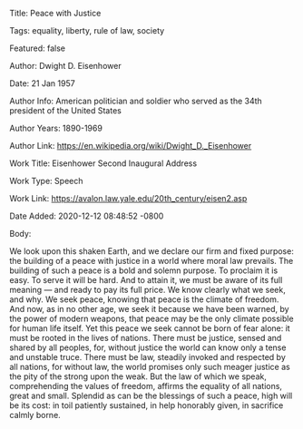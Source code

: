 Title:  Peace with Justice

Tags:   equality, liberty, rule of law, society

Featured: false

Author: Dwight D. Eisenhower

Date:   21 Jan 1957

Author Info: American politician and soldier who served as the 34th president of the United States

Author Years: 1890-1969

Author Link: https://en.wikipedia.org/wiki/Dwight_D._Eisenhower

Work Title: Eisenhower Second Inaugural Address

Work Type: Speech

Work Link: https://avalon.law.yale.edu/20th_century/eisen2.asp

Date Added: 2020-12-12 08:48:52 -0800

Body: 

We look upon this shaken Earth, and we declare our firm and fixed purpose: the building of a peace with justice in a world where moral law prevails. The building of such a peace is a bold and solemn purpose. To proclaim it is easy. To serve it will be hard. And to attain it, we must be aware of its full meaning — and ready to pay its full price. We know clearly what we seek, and why. We seek peace, knowing that peace is the climate of freedom. And now, as in no other age, we seek it because we have been warned, by the power of modern weapons, that peace may be the only climate possible for human life itself. Yet this peace we seek cannot be born of fear alone: it must be rooted in the lives of nations. There must be justice, sensed and shared by all peoples, for, without justice the world can know only a tense and unstable truce. There must be law, steadily invoked and respected by all nations, for without law, the world promises only such meager justice as the pity of the strong upon the weak. But the law of which we speak, comprehending the values of freedom, affirms the equality of all nations, great and small. Splendid as can be the blessings of such a peace, high will be its cost: in toil patiently sustained, in help honorably given, in sacrifice calmly borne.

